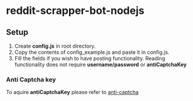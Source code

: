 # reddit-scrapper-bot-nodejs

## Setup

1. Create **config.js**  in root directory.
2. Copy the contents of config_example.js and paste it in config.js.
3. Fill the fields if you wish to have posting functionality. Reading functionality does not require **username/password** or **antiCaptchaKey**

### Anti Captcha key

To aquire **antiCaptchaKey** please refer to 
[anti-captcha](https://anti-captcha.com/mainpage)

